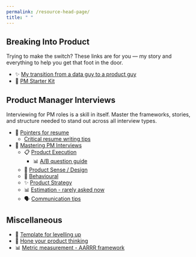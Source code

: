 ```yaml
---
permalink: /resource-head-page/
title: " "
---
```


## Breaking Into Product
Trying to make the switch? These links are for you — my story and everything to help you get that foot in the door.
* ✨ [My transition from a data guy to a product guy](/data-to-product-transition/)
* 🚀 [PM Starter Kit](/pm-starter-kit/)

## Product Manager Interviews
Interviewing for PM roles is a skill in itself. Master the frameworks, stories, and structure needed to stand out across all interview types.
* 📝 [Pointers for resume](/pointers-for-resume/)
    * [Critical resume writing tips](/cv-writing-tips/)
* 🏢 [Mastering PM Interviews](/mastering-pm-interviews/)
    * 📋 [Product Execution](/product-execution-questions/)
        * 📊 [A/B question guide](/ab-test-question-guide/) 
    * 🎨 [Product Sense / Design](/product-sense-design-questions/)
    * 👥 [Behavioural](/behavioural-questions/)
    * ✨ [Product Strategy ](/product-strategy/)
    * 📊 [Estimation - rarely asked now](/estimation-questions/)
    * 🗣️ [Communication tips](/tips-communication-interviews/)


## Miscellaneous

* 🚀 [Template for levelling up](/template-for-levelling-up/)
* 🧪 [Hone your product thinking](/hone-product-thinking/)
* 📊 [Metric measurement - AARRR framework](/metric-measurement-aarrr-framework/)